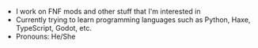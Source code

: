 - I work on FNF mods and other stuff that I'm interested in
- Currently trying to learn programming languages such as Python, Haxe, TypeScript, Godot, etc.
- Pronouns: He/She

<!--
**FizzyBott/FizzyBott** is a ✨ _special_ ✨ repository because its `README.md` (this file) appears on your GitHub profile.

Here are some ideas to get you started:

![GitHub Stats](https://github-readme-stats.vercel.app/api?username=fizzybott&theme=radical)
-->
